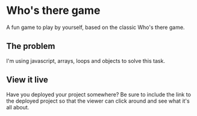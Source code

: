 # Who's there game

A fun game to play by yourself, based on the classic Who's there game.

## The problem

I'm using javascript, arrays, loops and objects to solve this task.

## View it live

Have you deployed your project somewhere? Be sure to include the link to the deployed project so that the viewer can click around and see what it's all about.
